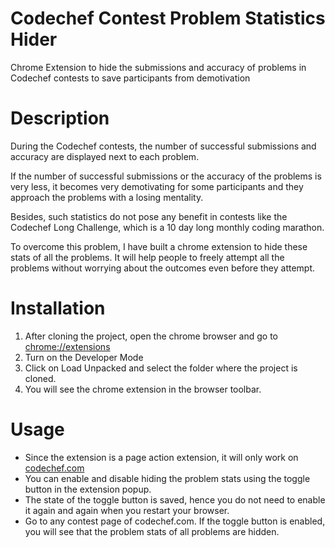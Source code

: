 # Codechef Contest Problem Statistics Hider
Chrome Extension to hide the submissions and accuracy of problems in Codechef contests to save participants from demotivation

# Description

During the Codechef contests, the number of successful submissions and accuracy are displayed next to each problem.

If the number of successful submissions or the accuracy of the problems is very less, it becomes very demotivating for some participants and they approach the problems with a losing mentality.

Besides, such statistics do not pose any benefit in contests like the Codechef Long Challenge, which is a 10 day long monthly coding marathon.

To overcome this problem, I have built a chrome extension to hide these stats of all the problems. It will help people to freely attempt all the problems without worrying about the outcomes even before they attempt.

# Installation

1. After cloning the project, open the chrome browser and go to [chrome://extensions](chrome://extensions)
2. Turn on the Developer Mode
3. Click on Load Unpacked and select the folder where the project is cloned.
4. You will see the chrome extension in the browser toolbar.

# Usage

* Since the extension is a page action extension, it will only work on [codechef.com](https://www.codechef.com)
* You can enable and disable hiding the problem stats using the toggle button in the extension popup.
* The state of the toggle button is saved, hence you do not need to enable it again and again when you restart your browser.
* Go to any contest page of codechef.com. If the toggle button is enabled, you will see that the problem stats of all problems are hidden.

